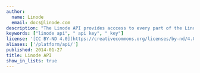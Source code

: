 ```yaml
---
author:
  name: Linode
  email: docs@linode.com
description: "The Linode API provides acccess to every part of the Linode platform and allows you to integrate Linode services with your own applications."
keywords: ["linode api", " api key", " key"]
license: '[CC BY-ND 4.0](https://creativecommons.org/licenses/by-nd/4.0)'
aliases: ['/platform/api/']
published: 2014-01-27
title: Linode API
show_in_lists: true
---
```


